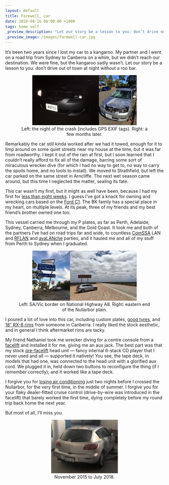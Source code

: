 ```yaml
---
layout: default
title: Farewell, car
date: 2020-08-16 06:00:00 +1000
tags: home self
_preview_description: "Let our story be a lesson to you: don’t drive out of town at night without a roo bar."
_preview_image: /images/farewell-car.jpg
---
```


It’s been two years since I lost my car to a kangaroo.
My partner and I went on a road trip from Sydney to Canberra on a whim, but we didn’t reach our destination.
We were fine, but the kangaroo sadly wasn’t.
Let our story be a lesson to you: don’t drive out of town at night without a roo bar.

<style>
figure { text-align: center; }
</style>

<figure>
<a href="/images/IMG_2786.JPG"><img src="/images/IMG_2786.JPG" width="50%"></a><a href="/images/IMG_3173.JPG"><img src="/images/IMG_3173.JPG" width="28.125%"></a>
<figcaption>Left: the night of the crash (includes GPS EXIF tags). Right: a few months later.</figcaption>
</figure>

Remarkably the car still kinda worked after we had it towed, enough for it to limp around on some quiet streets near my house at the time, but it was far from roadworthy.
I kept it out of the rain at first, but I soon learned that I couldn’t really afford to fix all of the damage, barring some sort of miraculous wrecker dive (for which I had no way to get to, no way to carry the spoils home, and no tools to install).
We moved to Strathfield, but left the car parked on the same street in Arncliffe.
The next wet season came around, but this time I neglected the matter, sealing its fate.

This car wasn’t my first, but it might as well have been, because I had my first for [less than eight weeks].
I guess I’ve got a knack for owning and wrecking cars based on the [Ford C1].
The BK family has a special place in my heart, on multiple levels.
At its peak, three of my friends and my best friend’s brother owned one too.

[less than eight weeks]: https://twitter.com/dazabani/status/635052216882098177
[Ford C1]: https://en.wikipedia.org/wiki/Ford_C1_platform

This vessel carried me through my P plates, as far as Perth, Adelaide, Sydney, Canberra, Melbourne, and the Gold Coast.
It took me and both of the partners I’ve had on road trips far and wide, to countless [ComSSA] LAN and [RFLAN] and [avaLANche] parties, and it hauled me and all of my stuff from Perth to Sydney when I graduated.

[ComSSA]: https://www.comssa.org.au
[RFLAN]: https://www.rflan.org
[avaLANche]: https://avalanchegaming.org

<figure>
<a href="/images/IMG_1043.JPG"><img src="/images/IMG_1043.JPG" width="28.125%"></a><a href="/images/IMG_1879.JPG"><img src="/images/IMG_1879.JPG" width="50%"></a>
<figcaption>Left: SA/Vic border on National Highway A8. Right: eastern end of the Nullarbor plain.</figcaption>
</figure>

I poured a lot of love into this car, including custom plates, [good tyres], and [18″ RX-8 rims] from someone in Canberra.
I really liked the stock aesthetic, and in general I think aftermarket rims are tacky.

[good tyres]: https://twitter.com/dazabani/status/814004872399814656
[18″ RX-8 rims]: https://twitter.com/dazabani/status/858521417985310720

My friend Nathaniel took me wrecker diving for a centre console from a [facelift] and installed it for me, giving me an aux jack.
The best part was that my stock [pre-facelift] head unit — fancy internal 6-stack CD player that I never used and all — supported it natively!
You see, the tape deck, in models that had one, was connected to the head unit with a glorified aux cord.
We plugged it in, held down two buttons to reconfigure the thing (if I remember correctly), and it worked like a tape deck.

[facelift]: https://en.wikipedia.org/w/index.php?title=Mazda3&oldid=966457055#2007
[pre-facelift]: https://en.wikipedia.org/w/index.php?title=Mazda3&oldid=966457055#2006

I forgive you for [losing air conditioning] just two nights before I crossed the Nullarbor, for the very first time, in the middle of summer.
I forgive you for your flaky dealer-fitted cruise control (drive-by-wire was introduced in the facelift) that barely worked the first time, dying completely before my round trip back home the next year.

But most of all, I’ll miss you.

[losing air conditioning]: https://twitter.com/dazabani/status/814649305218723840

<figure>
<a href="/images/CURAUGBUcAA2k6Y.jpg"><img src="/images/CURAUGBUcAA2k6Y.jpg" width="50%"></a>
<figcaption>November 2015 to July 2018.</figcaption>
</figure>
